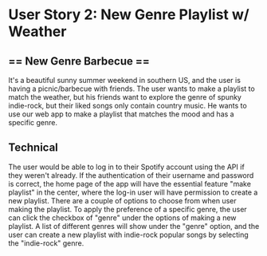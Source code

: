 # User Story 2: New Genre Playlist w/ Weather
## == New Genre Barbecue ==
It's a beautiful sunny summer weekend in southern US, and the user is having a picnic/barbecue with friends. The user wants to make a playlist to match the weather, but his friends want to explore the genre of spunky indie-rock, but their liked songs only contain country music. He wants to use our web app to make a playlist that matches the mood and has a specific genre.

## Technical
The user would be able to log in to their Spotify account using the API if they weren't already. If the authentication of their username and password is correct, the home page of the app will have the essential feature "make playlist" in the center, where the log-in user will have permission to create a new playlist. There are a couple of options to choose from when user making the playlist. To apply the preference of a specific genre, the user can click the checkbox of "genre" under the options of making a new playlist. A list of different genres will show under the "genre" option, and the user can create a new playlist with indie-rock popular songs by selecting the "indie-rock" genre.
